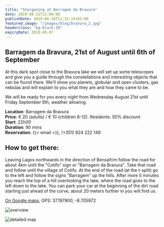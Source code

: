 ```yaml
---
title: "Stargazing at Barragem da Bravura"
date: 2019-08-21T22:00:00
publishDate: 2019-06-28T11:32:14+01:00
featured_image: "/images/blog/bravura_2.jpg"
headerclass: "bg-black-20"
expiryDate: 2019-09-07
---
```

## Barragem da Bravura, 21st of August until 6th of September

At this dark spot close to the Bravura lake we will set up some telescopes and give you a guide through the constellations and interesting objects that can be found there.
We'll show you planets, globular and open clusters, gas nebulas and will explain to you what they are and how they came to be.

We will be ready for you every night from Wednesday August 21st until Friday September 6th, weather allowing.

<!--more-->


__Location__: Barragem da Bravura\
__Price__: &euro; 20 (adults) / &euro; 10 (children 8-12). Residents: 50% discount\
__Start__: 22h00\
__Duration__: 90 mins\
__Reservation__: {{< email >}}, (+351) 924 222 149

## How to get there:

Leaving Lagos northwards in the direction of Bensafrim follow the road for about 4km until the "Cotifo" sign or "Barragem da Bravura".
Take that road and follow until the village of Cotifo.
At the end of the road (at the t-split) go to the left and follow the signs "Barragem" up the hills.
After more 5 minutes you reach the top of a hill overlooking the lake, where the road goes to the left down to the lake.
You can park your car at the beginning of the dirt road starting just ahead of the curve, about 20 meters further in you will find us.

<a href="https://goo.gl/maps/CFEF24z9oXVvZeJq8" target="_blank">On Google maps</a>, GPS: 37.197900, -8.705972

![overview](../../images/blog/bravura-large.png)



![detailed map](../../images/blog/bravura-detail.png)
